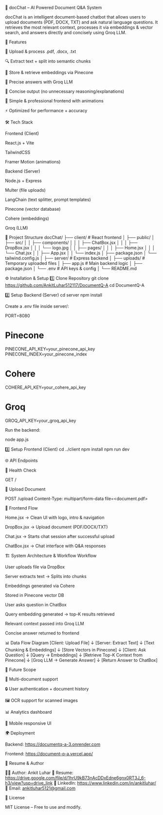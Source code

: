📄 docChat – AI Powered Document Q&A System

docChat is an intelligent document-based chatbot that allows users to upload documents (PDF, DOCX, TXT) and ask natural language questions.
It retrieves the most relevant context, processes it via embeddings & vector search, and answers directly and concisely using Groq LLM.

🚀 Features

📂 Upload & process .pdf, .docx, .txt

🔍 Extract text + split into semantic chunks

🧠 Store & retrieve embeddings via Pinecone

🤖 Precise answers with Groq LLM

🎯 Concise output (no unnecessary reasoning/explanations)

🎨 Simple & professional frontend with animations

⚡ Optimized for performance + accuracy

🛠️ Tech Stack

Frontend (Client)

React.js + Vite

TailwindCSS

Framer Motion (animations)

Backend (Server)

Node.js + Express

Multer (file uploads)

LangChain (text splitter, prompt templates)

Pinecone (vector database)

Cohere (embeddings)

Groq (LLM)

📂 Project Structure
docChat/
├── client/                  # React frontend
│   ├── public/
│   ├── src/
│   │   ├── components/
│   │   │   ├── ChatBox.jsx
│   │   │   ├── DropBox.jsx
│   │   │   └── logo.jpg
│   │   ├── pages/
│   │   │   ├── Home.jsx
│   │   │   └── Chat.jsx
│   │   ├── App.jsx
│   │   └── index.js
│   ├── package.json
│   └── tailwind.config.js
│
├── server/                  # Express backend
│   ├── uploads/             # Temporary uploaded files
│   ├── app.js               # Main backend logic
│   ├── package.json
│   └── .env                 # API keys & config
│
└── README.md

⚙️ Installation & Setup
1️⃣ Clone Repository
git clone https://github.com/AnkitLuhar512117/DocumentQ-A
cd DocumentQ-A

2️⃣ Setup Backend (Server)
cd server
npm install


Create a .env file inside server/:

PORT=8080

# Pinecone
PINECONE_API_KEY=your_pinecone_api_key
PINECONE_INDEX=your_pinecone_index

# Cohere
COHERE_API_KEY=your_cohere_api_key

# Groq
GROQ_API_KEY=your_groq_api_key


Run the backend:

node app.js

3️⃣ Setup Frontend (Client)
cd ../client
npm install
npm run dev

🌐 API Endpoints

🔹 Health Check

GET /


🔹 Upload Document

POST /upload
Content-Type: multipart/form-data
file=<document.pdf>


🎨 Frontend Flow

Home.jsx → Clean UI with logo, intro & navigation

DropBox.jsx → Upload document (PDF/DOCX/TXT)

Chat.jsx → Starts chat session after successful upload

ChatBox.jsx → Chat interface with Q&A responses

🏗️ System Architecture & Workflow
Workflow

User uploads file via DropBox

Server extracts text → Splits into chunks

Embeddings generated via Cohere

Stored in Pinecone vector DB

User asks question in ChatBox

Query embedding generated → top-K results retrieved

Relevant context passed into Groq LLM

Concise answer returned to frontend

📊 Data Flow Diagram
[Client: Upload File]
        ↓
[Server: Extract Text]
        ↓
[Text Chunking & Embeddings]
        ↓
[Store Vectors in Pinecone]
        ↓
[Client: Ask Question]
        ↓
[Query → Embeddings]
        ↓
[Retrieve Top-K Context from Pinecone]
        ↓
[Groq LLM → Generate Answer]
        ↓
[Return Answer to ChatBox]

🔮 Future Scope

📑 Multi-document support

🔒 User authentication + document history

🖼 OCR support for scanned images

📊 Analytics dashboard

📱 Mobile responsive UI

🌍 Deployment

Backend: https://documentq-a-3.onrender.com

Frontend: https://document-q-a.vercel.app/

📑 Resume & Author

👨‍💻 Author: Ankit Luhar
📄 Resume: https://drive.google.com/file/d/1hrU9kB73nAcDDxEdne6gnx0RT3J_6-h3/view?usp=drive_link
💼 LinkedIn: https://www.linkedin.com/in/ankitluhar/
📧 Email: ankitluhar5121@gmail.com

📜 License

MIT License – Free to use and modify.
